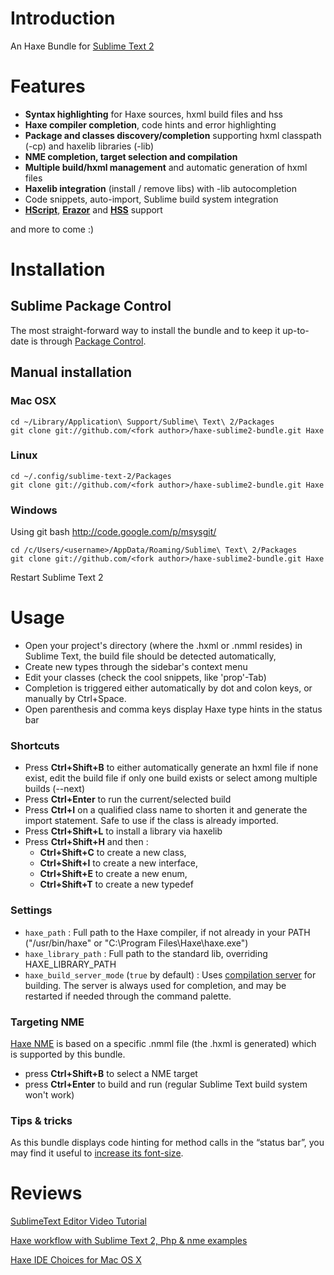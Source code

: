 # Introduction
An Haxe Bundle for [Sublime Text 2](http://www.sublimetext.com/2)

# Features

 - **Syntax highlighting** for Haxe sources, hxml build files and hss
 - **Haxe compiler completion**, code hints and error highlighting
 - **Package and classes discovery/completion** supporting hxml classpath (-cp) and haxelib libraries (-lib)
 - **NME completion, target selection and compilation**
 - **Multiple build/hxml management** and automatic generation of hxml files
 - **Haxelib integration** (install / remove libs) with -lib autocompletion
 - Code snippets, auto-import, Sublime build system integration
 - **[HScript](http://code.google.com/p/hscript/)**, **[Erazor](https://github.com/ciscoheat/erazor)** and **[HSS](http://ncannasse.fr/projects/hss)** support
 
and more to come :)

# Installation

## Sublime Package Control

The most straight-forward way to install the bundle and to keep it up-to-date 
is through [Package Control](http://wbond.net/sublime_packages/package_control).

## Manual installation

### Mac OSX

    cd ~/Library/Application\ Support/Sublime\ Text\ 2/Packages
    git clone git://github.com/<fork author>/haxe-sublime2-bundle.git Haxe

### Linux

    cd ~/.config/sublime-text-2/Packages
    git clone git://github.com/<fork author>/haxe-sublime2-bundle.git Haxe

### Windows

Using git bash http://code.google.com/p/msysgit/

    cd /c/Users/<username>/AppData/Roaming/Sublime\ Text\ 2/Packages
    git clone git://github.com/<fork author>/haxe-sublime2-bundle.git Haxe

Restart Sublime Text 2

# Usage

 - Open your project's directory (where the .hxml or .nmml resides) in Sublime Text, the build file should be detected automatically,
 - Create new types through the sidebar's context menu
 - Edit your classes (check the cool snippets, like 'prop'-Tab)
 - Completion is triggered either automatically by dot and colon keys, or manually by Ctrl+Space.
 - Open parenthesis and comma keys display Haxe type hints in the status bar

### Shortcuts

 - Press **Ctrl+Shift+B** to either automatically generate an hxml file if none exist, edit the build file if only one build exists or select among multiple builds (--next)
 - Press **Ctrl+Enter** to run the current/selected build
 - Press **Ctrl+I** on a qualified class name to shorten it and generate the import statement. Safe to use if the class is already imported.
 - Press **Ctrl+Shift+L** to install a library via haxelib
 - Press **Ctrl+Shift+H** and then : 
      - **Ctrl+Shift+C** to create a new class,
      - **Ctrl+Shift+I** to create a new interface,
      - **Ctrl+Shift+E** to create a new enum,
      - **Ctrl+Shift+T** to create a new typedef

### Settings

 - `haxe_path` : Full path to the Haxe compiler, if not already in your PATH ("/usr/bin/haxe" or "C:\Program Files\Haxe\haxe.exe")
 - `haxe_library_path` : Full path to the standard lib, overriding HAXE_LIBRARY_PATH
 - `haxe_build_server_mode` (`true` by default) : Uses [compilation server](http://haxe.org/manual/completion#compilation-cache-server) for building. The server is always used for completion, and may be restarted if needed through the command palette.

### Targeting NME

[Haxe NME](http://www.haxenme.org/) is based on a specific .nmml file (the .hxml is generated) which is supported by this bundle.

 - press **Ctrl+Shift+B** to select a NME target
 - press **Ctrl+Enter** to build and run (regular Sublime Text build system won't work)

### Tips & tricks

As this bundle displays code hinting for method calls in the “status bar”, 
you may find it useful to [increase its font-size](http://superuser.com/questions/469161/increase-the-font-size-on-sublime-text-2-status-bar).

# Reviews

[SublimeText Editor Video Tutorial](http://haxe.org/doc/videos/editors/Sublimetext)

[Haxe workflow with Sublime Text 2, Php & nme examples](http://www.aymericlamboley.fr/blog/haxe-workflow-with-sublime-text-2-php-and-nme-examples/)

[Haxe IDE Choices for Mac OS X](http://sambrick.wordpress.com/2012/03/23/haxe-ide-choices-for-mac/)